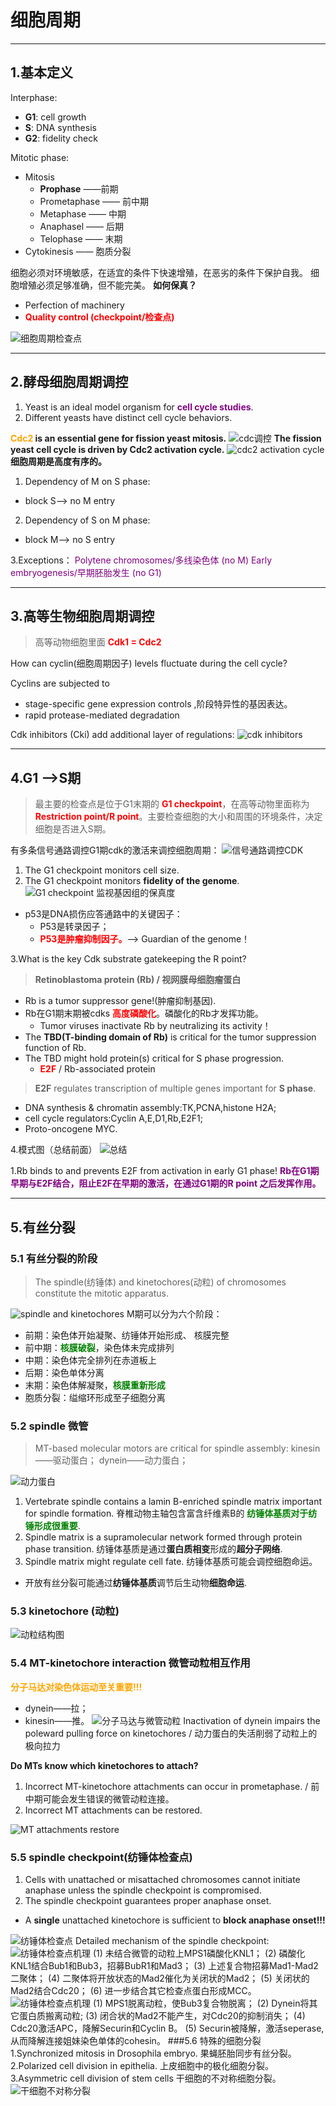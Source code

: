 # 细胞周期

                               
---


## 1.基本定义

Interphase:
- **G1**: cell growth
- **S**: DNA synthesis
- **G2**: fidelity check

Mitotic phase:
- Mitosis
  - **Prophase** ——前期
  - Prometaphase —— 前中期
  - Metaphase —— 中期
  - Anaphasel —— 后期
  - Telophase —— 末期
- Cytokinesis —— 胞质分裂

细胞必须对环境敏感，在适宜的条件下快速增殖，在恶劣的条件下保护自我。
细胞增殖必须足够准确，但不能完美。
**如何保真？**
- Perfection of machinery
- **<span style="color:red">Quality control (checkpoint/检查点)</span>**

![细胞周期检查点](https://raw.githubusercontent.com/lifanchen-simm/picture-1/master/1-%E7%BB%86%E8%83%9E%E5%91%A8%E6%9C%9F-1.png)

---

## 2.酵母细胞周期调控
1. Yeast is an ideal model organism for **<span style="color:purple">cell cycle studies</span>**. 
2. Different yeasts have distinct cell cycle behaviors.

**<span style="color:orange">Cdc2</span> is an essential gene for fission yeast mitosis.**
![cdc调控](https://raw.githubusercontent.com/lifanchen-simm/picture-1/master/1-%E7%BB%86%E8%83%9E%E5%91%A8%E6%9C%9F-2.png)
**The fission yeast cell cycle is driven by Cdc2 activation cycle.**
![cdc2 activation cycle](https://raw.githubusercontent.com/lifanchen-simm/picture-1/master/1-%E7%BB%86%E8%83%9E%E5%91%A8%E6%9C%9F-3.png)
**细胞周期是高度有序的。**

1. Dependency of M on S phase:
- block S--> no M entry

2. Dependency of S on M phase:
- block M--> no S entry

3.Exceptions：
<span style="color:purple">Polytene chromosomes/多线染色体 (no M)</span>
<span style="color:purple">Early embryogenesis/早期胚胎发生 (no G1)</span>

---

## 3.高等生物细胞周期调控
> 高等动物细胞里面 **<span style="color:red">Cdk1 = Cdc2</span>**

How can cyclin(细胞周期因子) levels fluctuate during the cell cycle?

Cyclins are subjected to
- stage-specific gene expression controls ,阶段特异性的基因表达。
- rapid protease-mediated degradation 

Cdk inhibitors (Cki) add additional layer of regulations:
![cdk inhibitors](https://raw.githubusercontent.com/lifanchen-simm/picture-1/master/1-%E7%BB%86%E8%83%9E%E5%91%A8%E6%9C%9F-4.png)

---

## 4.G1 -->S期
>最主要的检查点是位于G1末期的 **<span style="color:red">G1 checkpoint</span>**，在高等动物里面称为 **<span style="color:red">Restriction point/R point</span>**。主要检查细胞的大小和周围的环境条件，决定细胞是否进入S期。

有多条信号通路调控G1期cdk的激活来调控细胞周期：
![信号通路调控CDK](https://raw.githubusercontent.com/lifanchen-simm/picture-1/master/1-%E7%BB%86%E8%83%9E%E5%91%A8%E6%9C%9F-5.png)

1. The G1 checkpoint monitors cell size.
2. The G1 checkpoint monitors **fidelity of the genome**.
![G1 checkpoint 监视基因组的保真度](https://raw.githubusercontent.com/lifanchen-simm/picture-1/master/1-%E7%BB%86%E8%83%9E%E5%91%A8%E6%9C%9F-6.png)

- p53是DNA损伤应答通路中的关键因子：
    - P53是转录因子；
    - **<span style="color:red"> P53是肿瘤抑制因子。</span>**--> Guardian of the genome！

3.What is the key Cdk substrate gatekeeping the R point?
> **Retinoblastoma protein (Rb) / 视网膜母细胞瘤蛋白** 
- Rb is a tumor suppressor gene!(肿瘤抑制基因).
- Rb在G1期末期被cdks **<span style="color:red">高度磷酸化</span>**。磷酸化的Rb才发挥功能。
    - Tumor viruses inactivate Rb by neutralizing its activity！
- The **TBD(T-binding domain of Rb)** is critical for the tumor suppression function of Rb.
- The TBD might hold protein(s) critical for S phase progression.
    - **<span style="color:red">E2F</span>** / Rb-associated protein
> **E2F** regulates transcription of multiple genes important for **S phase**.
- DNA synthesis & chromatin assembly:TK,PCNA,histone H2A;
- cell cycle regulators:Cyclin A,E,D1,Rb,E2F1;
- Proto-oncogene MYC.

4.模式图（总结前面）
![总结](https://raw.githubusercontent.com/lifanchen-simm/picture-1/master/1-%E7%BB%86%E8%83%9E%E5%91%A8%E6%9C%9F-7.png)

1.Rb binds to and prevents E2F from activation in early G1 phase!
**<span style="color:purple">Rb在G1期早期与E2F结合，阻止E2F在早期的激活，在通过G1期的R point 之后发挥作用。</span>**

---

## 5.有丝分裂

### 5.1 有丝分裂的阶段
>The spindle(纺锤体) and kinetochores(动粒) of chromosomes constitute the mitotic apparatus.

![spindle and kinetochores](https://raw.githubusercontent.com/lifanchen-simm/picture-1/master/1-%E7%BB%86%E8%83%9E%E5%91%A8%E6%9C%9F-8.png)
M期可以分为六个阶段：
- 前期：染色体开始凝聚、纺锤体开始形成、 核膜完整
- 前中期：**<span style="color:green">核膜破裂</span>**，染色体未完成排列
- 中期：染色体完全排列在赤道板上
- 后期：染色单体分离
- 末期：染色体解凝聚，**<span style="color:green">核膜重新形成</span>**
- 胞质分裂：缢缩环形成至子细胞分离

### 5.2 spindle 微管
>MT-based molecular motors are critical for spindle assembly:
kinesin——驱动蛋白；
dynein——动力蛋白；

![动力蛋白](https://raw.githubusercontent.com/lifanchen-simm/picture-1/master/1-%E7%BB%86%E8%83%9E%E5%91%A8%E6%9C%9F-9.png)
1. Vertebrate spindle contains a lamin B-enriched spindle matrix important for spindle formation.
脊椎动物主轴包含富含纤维素B的 **<span style="color:green">纺锤体基质对于纺锤形成很重要</span>**.
2. Spindle matrix is a supramolecular network formed through protein phase transition.
纺锤体基质是通过**蛋白质相变**形成的**超分子网络**.
3. Spindle matrix might regulate cell fate.
纺锤体基质可能会调控细胞命运。
- 开放有丝分裂可能通过**纺锤体基质**调节后生动物**细胞命运**.

### 5.3 kinetochore (动粒)
![动粒结构图](https://raw.githubusercontent.com/lifanchen-simm/picture-1/master/1-%E7%BB%86%E8%83%9E%E5%91%A8%E6%9C%9F-10.png)

### 5.4 MT-kinetochore interaction 微管动粒相互作用
**<span style="color:orange">分子马达对染色体运动至关重要!!!</span>**
 - dynein——拉；
 - kinesin——推。
![分子马达与微管动粒](https://raw.githubusercontent.com/lifanchen-simm/picture-1/master/1-%E7%BB%86%E8%83%9E%E5%91%A8%E6%9C%9F-11.png)
Inactivation of dynein impairs the poleward pulling force on kinetochores / 动力蛋白的失活削弱了动粒上的极向拉力

**Do MTs know which kinetochores to attach?**
1. Incorrect MT-kinetochore attachments can occur in prometaphase. / 前中期可能会发生错误的微管动粒连接。
2. Incorrect MT attachments can be restored.

![MT attachments restore](https://raw.githubusercontent.com/lifanchen-simm/picture-1/master/1-%E7%BB%86%E8%83%9E%E5%91%A8%E6%9C%9F-12.png)

### 5.5 spindle checkpoint(纺锤体检查点)
1. Cells with unattached or misattached chromosomes cannot initiate anaphase unless the spindle checkpoint is compromised.
2. The spindle checkpoint guarantees proper anaphase onset.
 - A **single** unattached kinetochore is sufficient to **block anaphase onset!!!**

![纺锤体检查点](https://raw.githubusercontent.com/lifanchen-simm/picture-1/master/1-%E7%BB%86%E8%83%9E%E5%91%A8%E6%9C%9F-13.png)
Detailed mechanism of the spindle checkpoint:
![纺锤体检查点机理](https://raw.githubusercontent.com/lifanchen-simm/picture-1/master/1-%E7%BB%86%E8%83%9E%E5%91%A8%E6%9C%9F-14.png)
(1) 未结合微管的动粒上MPS1磷酸化KNL1；
(2) 磷酸化KNL1结合Bub1和Bub3，招募BubR1和Mad3；
(3) 上述复合物招募Mad1-Mad2二聚体；
(4) 二聚体将开放状态的Mad2催化为关闭状的Mad2；
(5) 关闭状的Mad2结合Cdc20；
(6) 进一步结合其它检查点蛋白形成MCC。
![纺锤体检查点机理](https://raw.githubusercontent.com/lifanchen-simm/picture-1/master/1-%E7%BB%86%E8%83%9E%E5%91%A8%E6%9C%9F-15.png)
(1) MPS1脱离动粒，使Bub3复合物脱离；
(2) Dynein将其它蛋白质搬离动粒;
(3) 闭合状的Mad2不能产生，对Cdc20的抑制消失；
(4) Cdc20激活APC，降解Securin和Cyclin B。
(5) Securin被降解，激活seperase,从而降解连接姐妹染色单体的cohesin。
###5.6 特殊的细胞分裂
1.Synchronized mitosis in Drosophila embryo.
果蝇胚胎同步有丝分裂。
2.Polarized cell division in epithelia.
上皮细胞中的极化细胞分裂。
3.Asymmetric cell division of stem cells
干细胞的不对称细胞分裂。
![干细胞不对称分裂](https://raw.githubusercontent.com/lifanchen-simm/picture-1/master/1-%E7%BB%86%E8%83%9E%E5%91%A8%E6%9C%9F-16.png)